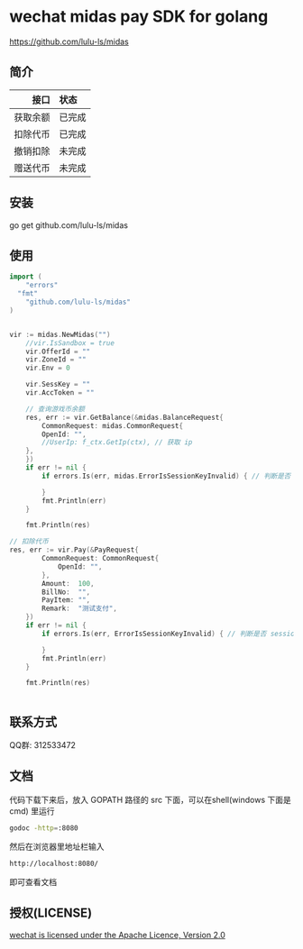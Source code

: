 # wechat midas pay SDK for golang
https://github.com/lulu-ls/midas

## 简介
| 接口  | 状态                    |
|---------------:|:---------|
| 获取余额   | 已完成          |
| 扣除代币   | 已完成          |
| 撤销扣除   | 未完成          |
| 赠送代币   | 未完成          |


## 安装
go get github.com/lulu-ls/midas

## 使用
```go
import (
	"errors"
  "fmt"
	"github.com/lulu-ls/midas"
)


vir := midas.NewMidas("")
	//vir.IsSandbox = true
	vir.OfferId = ""
	vir.ZoneId = ""
	vir.Env = 0

	vir.SessKey = ""
	vir.AccToken = ""

	// 查询游戏币余额
	res, err := vir.GetBalance(&midas.BalanceRequest{
		CommonRequest: midas.CommonRequest{
		OpenId: "",
		//UserIp: f_ctx.GetIp(ctx), // 获取 ip
	},
	})
	if err != nil {
		if errors.Is(err, midas.ErrorIsSessionKeyInvalid) { // 判断是否 session key 失效，需要用户重新登录 401

		}
		fmt.Println(err)
	}

	fmt.Println(res)

// 扣除代币
res, err := vir.Pay(&PayRequest{
		CommonRequest: CommonRequest{
			OpenId: "",
		},
		Amount:  100,
		BillNo:  "",
		PayItem: "",
		Remark:  "测试支付",
	})
	if err != nil {
		if errors.Is(err, ErrorIsSessionKeyInvalid) { // 判断是否 session key 失效，需要用户重新登录 401

		}
		fmt.Println(err)
	}

	fmt.Println(res)
  
```

## 联系方式
QQ群: 312533472

## 文档
代码下载下来后，放入 GOPATH 路径的 src 下面，可以在shell(windows 下面是 cmd) 里运行
```sh
godoc -http=:8080
```

然后在浏览器里地址栏输入
```sh
http://localhost:8080/
```
即可查看文档

## 授权(LICENSE)
[wechat is licensed under the Apache Licence, Version 2.0](http://www.apache.org/licenses/LICENSE-2.0.html)
